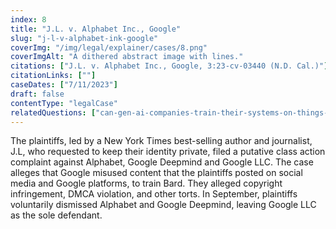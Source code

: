 ```yaml
---
index: 8
title: "J.L. v. Alphabet Inc., Google"
slug: "j-l-v-alphabet-ink-google"
coverImg: "/img/legal/explainer/cases/8.png"
coverImgAlt: "A dithered abstract image with lines."
citations: ["J.L. v. Alphabet Inc., Google, 3:23-cv-03440 (N.D. Cal.)"]
citationLinks: [""]
caseDates: ["7/11/2023"]
draft: false 
contentType: "legalCase"
relatedQuestions: ["can-gen-ai-companies-train-their-systems-on-things-i-made"]
---
```

The plaintiffs, led by a New York Times best-selling author and journalist, J.L, who requested to keep their identity private, filed a putative class action complaint against Alphabet, Google Deepmind and Google LLC. The case alleges that Google misused content that the plaintiffs posted on social media and Google platforms, to train Bard. They alleged copyright infringement, DMCA violation, and other torts. In September, plaintiffs voluntarily dismissed Alphabet and Google Deepmind, leaving Google LLC as the sole defendant.


